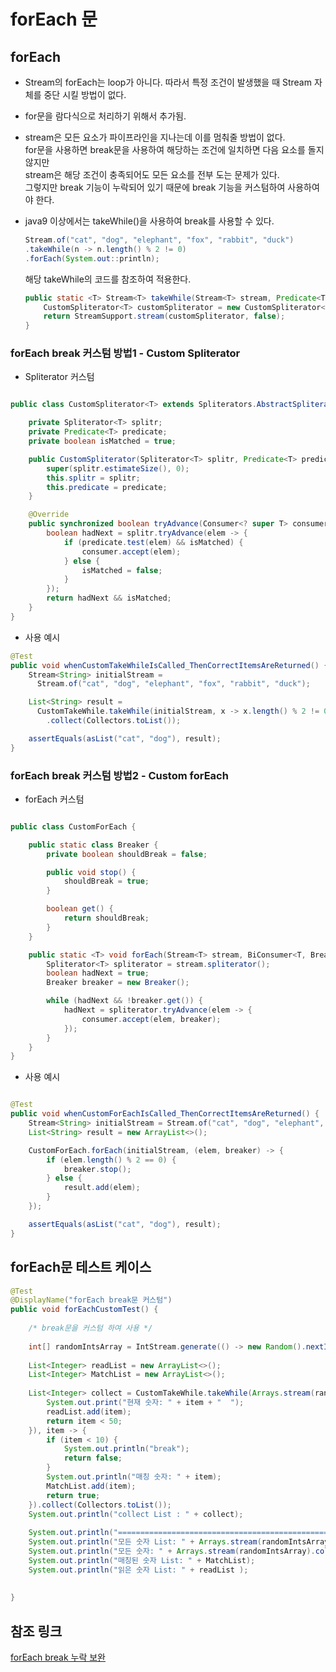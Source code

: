 #   forEach 문

## forEach
- Stream의 forEach는 loop가 아니다. 따라서 특정 조건이 발생했을 때 Stream 자체를 중단 시킬 방법이 없다.
-	for문을 람다식으로 처리하기 위해서 추가됨.
-   stream은 모든 요소가 파이프라인을 지나는데 이를 멈춰줄 방법이 없다.  
    for문을 사용하면 break문을 사용하여 해당하는 조건에 일치하면 다음 요소를 돌지 않지만  
    stream은 해당 조건이 충족되어도 모든 요소를 전부 도는 문제가 있다.  
    그렇지만 break 기능이 누락되어 있기 때문에 break 기능을 커스텀하여 사용하여야 한다.

-   java9 이상에서는 takeWhile()을 사용하여 break를 사용할 수 있다.
    ```java
    Stream.of("cat", "dog", "elephant", "fox", "rabbit", "duck")
    .takeWhile(n -> n.length() % 2 != 0)
    .forEach(System.out::println);
    ```

    해당 takeWhile의 코드를 참조하여 적용한다.
    ```java
    public static <T> Stream<T> takeWhile(Stream<T> stream, Predicate<T> predicate) {
        CustomSpliterator<T> customSpliterator = new CustomSpliterator<>(stream.spliterator(), predicate);
        return StreamSupport.stream(customSpliterator, false);
    }
    ```

### forEach break 커스텀 방법1 - Custom Spliterator

-   Spliterator 커스텀
```java

public class CustomSpliterator<T> extends Spliterators.AbstractSpliterator<T> {

    private Spliterator<T> splitr;
    private Predicate<T> predicate;
    private boolean isMatched = true;

    public CustomSpliterator(Spliterator<T> splitr, Predicate<T> predicate) {
        super(splitr.estimateSize(), 0);
        this.splitr = splitr;
        this.predicate = predicate;
    }

    @Override
    public synchronized boolean tryAdvance(Consumer<? super T> consumer) {
        boolean hadNext = splitr.tryAdvance(elem -> {
            if (predicate.test(elem) && isMatched) {
                consumer.accept(elem);
            } else {
                isMatched = false;
            }
        });
        return hadNext && isMatched;
    }
}

```

-   사용 예시
```java
@Test
public void whenCustomTakeWhileIsCalled_ThenCorrectItemsAreReturned() {
    Stream<String> initialStream = 
      Stream.of("cat", "dog", "elephant", "fox", "rabbit", "duck");

    List<String> result = 
      CustomTakeWhile.takeWhile(initialStream, x -> x.length() % 2 != 0)
        .collect(Collectors.toList());

    assertEquals(asList("cat", "dog"), result);
}
```

### forEach break 커스텀 방법2 - Custom forEach

-   forEach 커스텀
```java

public class CustomForEach {

    public static class Breaker {
        private boolean shouldBreak = false;

        public void stop() {
            shouldBreak = true;
        }

        boolean get() {
            return shouldBreak;
        }
    }

    public static <T> void forEach(Stream<T> stream, BiConsumer<T, Breaker> consumer) {
        Spliterator<T> spliterator = stream.spliterator();
        boolean hadNext = true;
        Breaker breaker = new Breaker();

        while (hadNext && !breaker.get()) {
            hadNext = spliterator.tryAdvance(elem -> {
                consumer.accept(elem, breaker);
            });
        }
    }
}

```

-   사용 예시
```java

@Test
public void whenCustomForEachIsCalled_ThenCorrectItemsAreReturned() {
    Stream<String> initialStream = Stream.of("cat", "dog", "elephant", "fox", "rabbit", "duck");
    List<String> result = new ArrayList<>();

    CustomForEach.forEach(initialStream, (elem, breaker) -> {
        if (elem.length() % 2 == 0) {
            breaker.stop();
        } else {
            result.add(elem);
        }
    });

    assertEquals(asList("cat", "dog"), result);
}

```

## forEach문 테스트 케이스
```java
@Test
@DisplayName("forEach break문 커스텀")
public void forEachCustomTest() {
    
    /* break문을 커스텀 하여 사용 */
    
    int[] randomIntsArray = IntStream.generate(() -> new Random().nextInt(100)).limit(100).toArray();
    
    List<Integer> readList = new ArrayList<>();
    List<Integer> MatchList = new ArrayList<>();
    
    List<Integer> collect = CustomTakeWhile.takeWhile(Arrays.stream(randomIntsArray).boxed().filter(item -> {
        System.out.print("현재 숫자: " + item + "  ");
        readList.add(item);
        return item < 50;
    }), item -> {
        if (item < 10) {
            System.out.println("break");
            return false;
        }
        System.out.println("매칭 숫자: " + item);
        MatchList.add(item);
        return true;
    }).collect(Collectors.toList());
    System.out.println("collect List : " + collect);
    
    System.out.println("===================================================================================================");
    System.out.println("모든 숫자 List: " + Arrays.stream(randomIntsArray).collect(ArrayList::new, List::add, List::addAll));
    System.out.println("모든 숫자: " + Arrays.stream(randomIntsArray).collect(ArrayList::new, List::add, List::addAll).size());
    System.out.println("매칭된 숫자 List: " + MatchList);
    System.out.println("읽은 숫자 List: " + readList );
    
    
}
```


## 참조 링크
[forEach break 누락 보완](https://www.baeldung.com/java-break-stream-foreach)